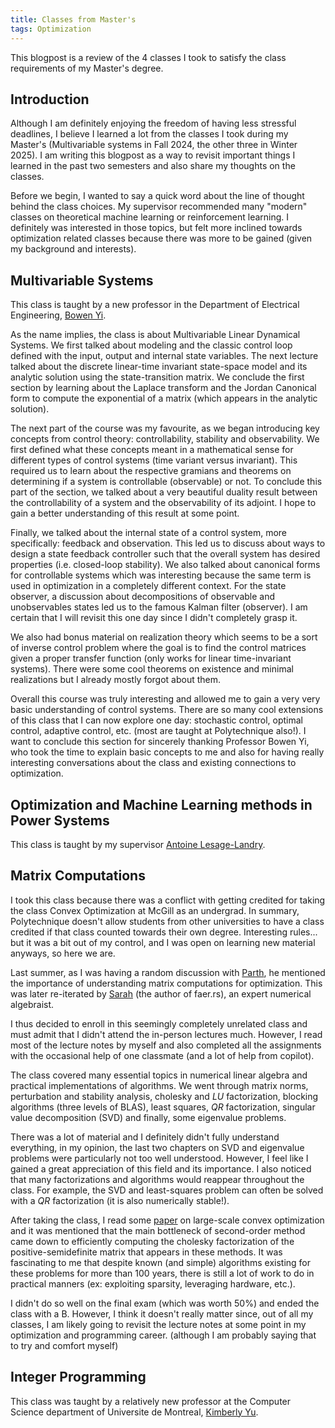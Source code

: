```yaml
---
title: Classes from Master's
tags: Optimization
---
```


This blogpost is a review of the 4 classes I took to satisfy the class requirements of my Master's degree. 


<h2 id="intro">Introduction</h2>

Although I am definitely enjoying the freedom of having less stressful deadlines, I believe I learned a lot from the classes I took during my Master's (Multivariable systems in Fall 2024, the other three in Winter 2025). I am writing this blogpost as a way to revisit important things I learned in the past two semesters and also share my thoughts on the classes. 

Before we begin, I wanted to say a quick word about the line of thought behind the class choices. My supervisor recommended many "modern" classes on theoretical machine learning or reinforcement learning. I definitely was interested in those topics, but felt more inclined towards optimization related classes because there was more to be gained (given my background and interests). 

<h2 id="multi-systems">Multivariable Systems</h2>

This class is taught by a new professor in the Department of Electrical Engineering, [Bowen Yi](https://bwyi.github.io/).

As the name implies, the class is about Multivariable Linear Dynamical Systems. We first talked about modeling and the classic control loop defined with the input, output and internal state variables. The next lecture talked about the discrete linear-time invariant state-space model and its analytic solution using the state-transition matrix. We conclude the first section by learning about the Laplace transform and the Jordan Canonical form to compute the exponential of a matrix (which appears in the analytic solution). 

The next part of the course was my favourite, as we began introducing key concepts from control theory: controllability, stability and observability. We first defined what these concepts meant in a mathematical sense for different types of control systems (time variant versus invariant). This required us to learn about the respective gramians and theorems on determining if a system is controllable (observable) or not. To conclude this part of the section, we talked about a very beautiful duality result between the controllability of a system and the observability of its adjoint. I hope to gain a better understanding of this result at some point.

Finally, we talked about the internal state of a control system, more specifically: feedback and observation. This led us to discuss about ways to design a state feedback controller such that the overall system has desired properties (i.e. closed-loop stability). We also talked about canonical forms for controllable systems which was interesting because the same term is used in optimization in a completely different context. For the state observer, a discussion about decompositions of observable and unobservables states led us to the famous Kalman filter (observer). I am certain that I will revisit this one day since I didn't completely grasp it. 

We also had bonus material on realization theory which seems to be a sort of inverse control problem where the goal is to find the control matrices given a proper transfer function (only works for linear time-invariant systems). There were some cool theorems on existence and minimal realizations but I already mostly forgot about them. 

Overall this course was truly interesting and allowed me to gain a very very basic understanding of control systems. There are so many cool extensions of this class that I can now explore one day: stochastic control, optimal control, adaptive control, etc. (most are taught at Polytechnique also!). I want to conclude this section for sincerely thanking Professor Bowen Yi, who took the time to explain basic concepts to me and also for having really interesting conversations about the class and existing connections to optimization. 

<h2 id="power-systems">Optimization and Machine Learning methods in Power Systems</h2>

This class is taught by my supervisor [Antoine Lesage-Landry](https://alesagelandry.github.io/).



<h2 id="matrix-computations">Matrix Computations</h2>

I took this class because there was a conflict with getting credited for taking the class Convex Optimization at McGill as an undergrad. In summary, Polytechnique doesn't allow students from other universities to have a class credited if that class counted towards their own degree. Interesting rules... but it was a bit out of my control, and I was open on learning new material anyways, so here we are.

Last summer, as I was having a random discussion with [Parth](https://ptnobel.github.io/), he mentioned the importance of understanding matrix computations for optimization. This was later re-iterated by [Sarah](https://github.com/sarah-quinones) (the author of faer.rs), an expert numerical algebraist. 

I thus decided to enroll in this seemingly completely unrelated class and must admit that I didn't attend the in-person lectures much. However, I read most of the lecture notes by myself and also completed all the assignments with the occasional help of one classmate (and a lot of help from copilot).

The class covered many essential topics in numerical linear algebra and practical implementations of algorithms. We went through matrix norms, perturbation and stability analysis, cholesky and $LU$ factorization, blocking algorithms (three levels of BLAS), least squares, $QR$ factorization, singular value decomposition (SVD) and finally, some eigenvalue problems. 

There was a lot of material and I definitely didn't fully understand everything, in my opinion, the last two chapters on SVD and eigenvalue problems were particularly not too well understood. However, I feel like I gained a great appreciation of this field and its importance. I also noticed that many factorizations and algorithms would reappear throughout the class. For example, the SVD and least-squares problem can often be solved with a $QR$ factorization (it is also numerically stable!). 

After taking the class, I read some [paper](https://arxiv.org/pdf/2311.07710) on large-scale convex optimization and it was mentioned that the main bottleneck of second-order method came down to efficiently computing the cholesky factorization of the positive-semidefinite matrix that appears in these methods. It was fascinating to me that despite known (and simple) algorithms existing for these problems for more than 100 years, there is still a lot of work to do in practical manners (ex: exploiting sparsity, leveraging hardware, etc.). 

I didn't do so well on the final exam (which was worth 50%) and ended the class with a B. However, I think it doesn't really matter since, out of all my classes, I am likely going to revisit the lecture notes at some point in my optimization and programming career. (although I am probably saying that to try and comfort myself)

<h2 id="integer-programming">Integer Programming</h2>

This class was taught by a relatively new professor at the Computer Science department of Universite de Montreal, [Kimberly Yu](https://sites.google.com/view/kim-yu/home). 


